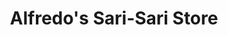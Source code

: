 ---
title: "Alfredo's Sari-Sari Store"
url: /los-banos/alfredos-sari-sari-store/
shop: Lebensmittel
---